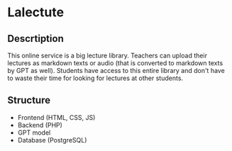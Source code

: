# Lalectute

## Descrtiption

This online service is a big lecture library. Teachers can upload their lectures as markdown texts or audio (that is converted to markdown texts by GPT as well). Students have access to this entire library and don't have to waste their time for looking for lectures at other students.

## Structure

- Frontend (HTML, CSS, JS)
- Backend (PHP)
- GPT model
- Database (PostgreSQL)
